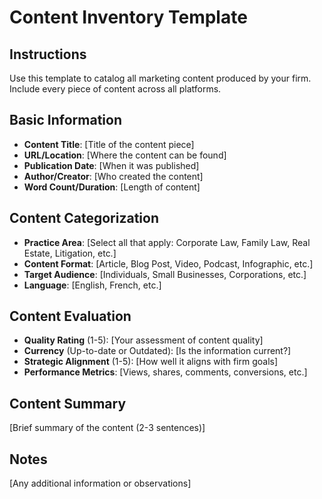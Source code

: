 # Content Inventory Template

## Instructions
Use this template to catalog all marketing content produced by your firm. Include every piece of content across all platforms.

## Basic Information
- **Content Title**: [Title of the content piece]
- **URL/Location**: [Where the content can be found]
- **Publication Date**: [When it was published]
- **Author/Creator**: [Who created the content]
- **Word Count/Duration**: [Length of content]

## Content Categorization
- **Practice Area**: [Select all that apply: Corporate Law, Family Law, Real Estate, Litigation, etc.]
- **Content Format**: [Article, Blog Post, Video, Podcast, Infographic, etc.]
- **Target Audience**: [Individuals, Small Businesses, Corporations, etc.]
- **Language**: [English, French, etc.]

## Content Evaluation
- **Quality Rating** (1-5): [Your assessment of content quality]
- **Currency** (Up-to-date or Outdated): [Is the information current?]
- **Strategic Alignment** (1-5): [How well it aligns with firm goals]
- **Performance Metrics**: [Views, shares, comments, conversions, etc.]

## Content Summary
[Brief summary of the content (2-3 sentences)]

## Notes
[Any additional information or observations]
